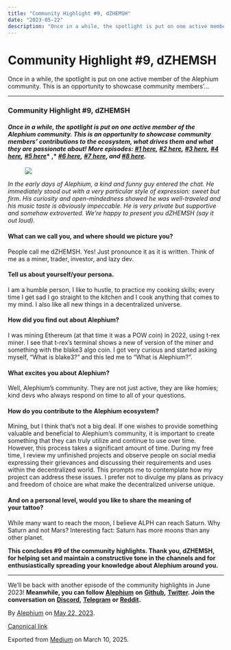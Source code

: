 ```yaml
---
title: "Community Highlight #9, dZHEMSH"
date: "2023-05-22"
description: "Once in a while, the spotlight is put on one active member of the Alephium community. This is an opportunity to showcase community members’…"
---
```


<div>

# Community Highlight \#9, dZHEMSH

</div>

<div class="section p-summary" field="subtitle">

Once in a while, the spotlight is put on one active member of the Alephium community. This is an opportunity to showcase community members’…

</div>

<div class="section e-content" field="body">

<div id="ba18" class="section section section--body section--first">

<div class="section-divider">

------------------------------------------------------------------------

</div>

<div class="section-content">

<div class="section-inner sectionLayout--insetColumn">

### Community Highlight \#9, dZHEMSH

#### *Once in a while, the spotlight is put on one active member of the Alephium community. This is an opportunity to showcase community members’ contributions to the ecosystem, what drives them and what they are passionate about! More episodes:* <a href="https://medium.com/@alephium/community-highlight-wilhelm-k%C3%A4llstr%C3%B6m-aka-oracleuggla-81d3938c5692" class="markup--anchor markup--h4-anchor" data-href="https://medium.com/@alephium/community-highlight-wilhelm-k%C3%A4llstr%C3%B6m-aka-oracleuggla-81d3938c5692" target="_blank"><em>#1 here</em></a>*,* <a href="https://medium.com/@alephium/community-highlight-cgi-bin-c102cc106f19" class="markup--anchor markup--h4-anchor" data-href="https://medium.com/@alephium/community-highlight-cgi-bin-c102cc106f19" target="_blank"><em>#2 here</em></a>*,* <a href="https://medium.com/@alephium/community-highlight-3-digdug-48a7ec868504" class="markup--anchor markup--h4-anchor" data-href="https://medium.com/@alephium/community-highlight-3-digdug-48a7ec868504" target="_blank"><em>#3 here</em></a>*,* <a href="https://medium.com/@alephium/community-highlight-4-montail-e24fd88882a0" class="markup--anchor markup--h4-anchor" data-href="https://medium.com/@alephium/community-highlight-4-montail-e24fd88882a0" target="_blank"><em>#4 here</em></a>*,* <a href="https://medium.com/@alephium/community-highlight-5-txn-71c4fd76ffe8" class="markup--anchor markup--h4-anchor" data-href="https://medium.com/@alephium/community-highlight-5-txn-71c4fd76ffe8" target="_blank"><em>#5 here</em></a>* ,* <a href="https://medium.com/@alephium/community-highlight-6-waldi-zkit-beats-37af1f6df3b8" class="markup--anchor markup--h4-anchor" data-href="https://medium.com/@alephium/community-highlight-6-waldi-zkit-beats-37af1f6df3b8" target="_blank"><em>#6 here</em></a>*,* <a href="https://medium.com/@alephium/community-highlight-7-oheka-13d8b4ae025e" class="markup--anchor markup--h4-anchor" data-href="https://medium.com/@alephium/community-highlight-7-oheka-13d8b4ae025e" target="_blank"><em>#7 here</em></a>, *and* <a href="https://medium.com/@alephium/community-highlight-8-jorge-438510785041" class="markup--anchor markup--h4-anchor" data-href="https://medium.com/@alephium/community-highlight-8-jorge-438510785041" target="_blank"><em>#8 here</em></a>*.*

<figure id="c260" class="graf graf--figure graf-after--h4">
<img src="https://cdn-images-1.medium.com/max/800/1*4g6jaoFGBHODbhBdQzjpOA.png" class="graf-image" data-image-id="1*4g6jaoFGBHODbhBdQzjpOA.png" data-width="617" data-height="475" data-is-featured="true" />
</figure>

*In the early days of Alephium, a kind and funny guy entered the chat. He immediately stood out with a very particular style of expression: sweet but firm. His curiosity and open-mindedness showed he was well-traveled and his music taste is obviously impeccable. He is very private but supportive and somehow extroverted. We’re happy to present you dZHEMSH (say it out loud).*

#### What can we call you, and where should we picture you?

People call me dZHEMSH. Yes! Just pronounce it as it is written. Think of me as a miner, trader, investor, and lazy dev.

#### Tell us about yourself/your persona.

I am a humble person, I like to hustle, to practice my cooking skills; every time I get sad I go straight to the kitchen and I cook anything that comes to my mind. I also like all new things in a decentralized universe.

#### How did you find out about Alephium?

I was mining Ethereum (at that time it was a POW coin) in 2022, using t-rex miner. I see that t-rex’s terminal shows a new of version of the miner and something with the blake3 algo coin. I got very curious and started asking myself, “What is blake3?” and this led me to “What is Alephium?”.

#### What excites you about Alephium?

Well, Alephium’s community. They are not just active, they are like homies; kind devs who always respond on time to all of your questions.

#### How do you contribute to the Alephium ecosystem?

Mining, but I think that’s not a big deal. If one wishes to provide something valuable and beneficial to Alephium’s community, it is important to create something that they can truly utilize and continue to use over time. However, this process takes a significant amount of time. During my free time, I review my unfinished projects and observe people on social media expressing their grievances and discussing their requirements and uses within the decentralized world. This prompts me to contemplate how my project can address these issues. I prefer not to divulge my plans as privacy and freedom of choice are what make the decentralized universe unique.

#### And on a personal level, would you like to share the meaning of your tattoo?

While many want to reach the moon, I believe ALPH can reach Saturn. Why Saturn and not Mars? Interesting fact: Saturn has more moons than any other planet.

**This concludes \#9 of the community highlights. Thank you, dZHEMSH, for helping set and maintain a constructive tone in the channels and for enthusiastically spreading your knowledge about Alephium around you.**

</div>

</div>

</div>

<div id="8cbc" class="section section section--body section--last">

<div class="section-divider">

------------------------------------------------------------------------

</div>

<div class="section-content">

<div class="section-inner sectionLayout--insetColumn">

We’ll be back with another episode of the community highlights in June 2023! **Meanwhile, you can follow** <a href="https://alephium.org" class="markup--anchor markup--p-anchor" data-href="https://alephium.org" rel="noopener" target="_blank"><strong>Alephium</strong></a> **on** <a href="https://github.com/alephium/" class="markup--anchor markup--p-anchor" data-href="https://github.com/alephium/" rel="noopener" target="_blank"><strong>Github</strong></a>**,** <a href="https://twitter.com/alephium" class="markup--anchor markup--p-anchor" data-href="https://twitter.com/alephium" rel="noopener" target="_blank"><strong>Twitter</strong></a>**. Join the conversation on** <a href="https://alephium.org/discord" class="markup--anchor markup--p-anchor" data-href="https://alephium.org/discord" rel="noopener" target="_blank"><strong>Discord</strong></a>**,** <a href="https://t.me/alephiumgroup" class="markup--anchor markup--p-anchor" data-href="https://t.me/alephiumgroup" rel="noopener" target="_blank"><strong>Telegram</strong></a> **or** <a href="https://www.reddit.com/r/alephium" class="markup--anchor markup--p-anchor" data-href="https://www.reddit.com/r/alephium" rel="noopener" target="_blank"><strong>Reddit</strong></a>**.**

</div>

</div>

</div>

</div>

By <a href="https://medium.com/@alephium" class="p-author h-card">Alephium</a> on [May 22, 2023](https://medium.com/p/a0a4a98a8489).

<a href="https://medium.com/@alephium/community-highlight-9-dzhemsh-a0a4a98a8489" class="p-canonical">Canonical link</a>

Exported from [Medium](https://medium.com) on March 10, 2025.
